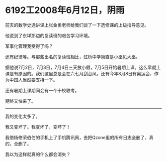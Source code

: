 # 6192工2008年6月12日，阴雨

前天的数学史选讲课上张金勇老师给我们谈了一下选修课的上级指导意见。

他说到了东垟那边的复读班的艰苦学习环境。

军事化管理我受得了吗？

还有纪律等。与那些出名的复读班相比，虹桥中学简直是小巫见大巫。

据他说7月2日，7月3日，7月4日三天放小假，7月5日开始暑期上课。这么早就上课是有原因的。我们这里总是会在六七月刮台风，还有今年8月8日有奥运会，作为中国人当然要支持一下。

还有暑期上课期间会有一个十校联考。

期终又快来了。

----

我的变化太多了。

我又变坏了。我变坏了，变坏了！

我借杨修荣伯伯的手机上了手机腾讯网，去把Qzone里的所有日志全删了，真的，全删了。

我以为这样就真的什么都会消失？
